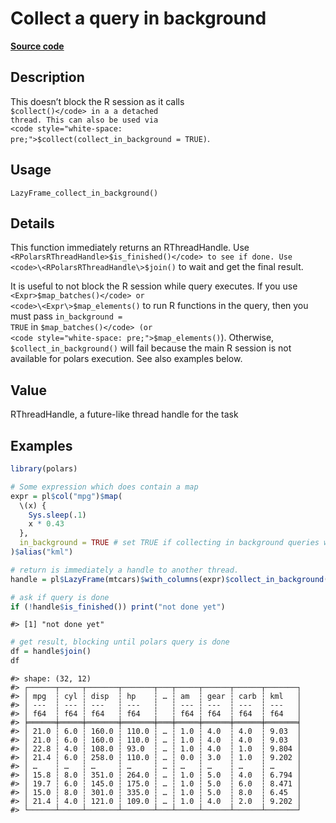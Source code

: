 
# Collect a query in background

[**Source code**](https://github.com/pola-rs/r-polars/tree/main/R/lazyframe__lazy.R#L467)

## Description

This doesn’t block the R session as it calls
<code style="white-space: pre;">$collect()</code> in a a detached
thread. This can also be used via
<code style="white-space: pre;">$collect(collect_in_background =
TRUE)</code>.

## Usage

<pre><code class='language-R'>LazyFrame_collect_in_background()
</code></pre>

## Details

This function immediately returns an RThreadHandle. Use
<code>\<RPolarsRThreadHandle\>$is_finished()</code> to see if done. Use
<code>\<RPolarsRThreadHandle\>$join()</code> to wait and get the final
result.

It is useful to not block the R session while query executes. If you use
<code>\<Expr\>$map_batches()</code> or
<code>\<Expr\>$map_elements()</code> to run R functions in the query,
then you must pass <code>in_background = TRUE</code> in
<code style="white-space: pre;">$map_batches()</code> (or
<code style="white-space: pre;">$map_elements()</code>). Otherwise,
<code style="white-space: pre;">$collect_in_background()</code> will
fail because the main R session is not available for polars execution.
See also examples below.

## Value

RThreadHandle, a future-like thread handle for the task

## Examples

``` r
library(polars)

# Some expression which does contain a map
expr = pl$col("mpg")$map(
  \(x) {
    Sys.sleep(.1)
    x * 0.43
  },
  in_background = TRUE # set TRUE if collecting in background queries with $map or $apply
)$alias("kml")

# return is immediately a handle to another thread.
handle = pl$LazyFrame(mtcars)$with_columns(expr)$collect_in_background()

# ask if query is done
if (!handle$is_finished()) print("not done yet")
```

    #> [1] "not done yet"

``` r
# get result, blocking until polars query is done
df = handle$join()
df
```

    #> shape: (32, 12)
    #> ┌──────┬─────┬───────┬───────┬───┬─────┬──────┬──────┬───────┐
    #> │ mpg  ┆ cyl ┆ disp  ┆ hp    ┆ … ┆ am  ┆ gear ┆ carb ┆ kml   │
    #> │ ---  ┆ --- ┆ ---   ┆ ---   ┆   ┆ --- ┆ ---  ┆ ---  ┆ ---   │
    #> │ f64  ┆ f64 ┆ f64   ┆ f64   ┆   ┆ f64 ┆ f64  ┆ f64  ┆ f64   │
    #> ╞══════╪═════╪═══════╪═══════╪═══╪═════╪══════╪══════╪═══════╡
    #> │ 21.0 ┆ 6.0 ┆ 160.0 ┆ 110.0 ┆ … ┆ 1.0 ┆ 4.0  ┆ 4.0  ┆ 9.03  │
    #> │ 21.0 ┆ 6.0 ┆ 160.0 ┆ 110.0 ┆ … ┆ 1.0 ┆ 4.0  ┆ 4.0  ┆ 9.03  │
    #> │ 22.8 ┆ 4.0 ┆ 108.0 ┆ 93.0  ┆ … ┆ 1.0 ┆ 4.0  ┆ 1.0  ┆ 9.804 │
    #> │ 21.4 ┆ 6.0 ┆ 258.0 ┆ 110.0 ┆ … ┆ 0.0 ┆ 3.0  ┆ 1.0  ┆ 9.202 │
    #> │ …    ┆ …   ┆ …     ┆ …     ┆ … ┆ …   ┆ …    ┆ …    ┆ …     │
    #> │ 15.8 ┆ 8.0 ┆ 351.0 ┆ 264.0 ┆ … ┆ 1.0 ┆ 5.0  ┆ 4.0  ┆ 6.794 │
    #> │ 19.7 ┆ 6.0 ┆ 145.0 ┆ 175.0 ┆ … ┆ 1.0 ┆ 5.0  ┆ 6.0  ┆ 8.471 │
    #> │ 15.0 ┆ 8.0 ┆ 301.0 ┆ 335.0 ┆ … ┆ 1.0 ┆ 5.0  ┆ 8.0  ┆ 6.45  │
    #> │ 21.4 ┆ 4.0 ┆ 121.0 ┆ 109.0 ┆ … ┆ 1.0 ┆ 4.0  ┆ 2.0  ┆ 9.202 │
    #> └──────┴─────┴───────┴───────┴───┴─────┴──────┴──────┴───────┘

